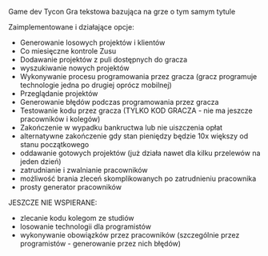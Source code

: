 Game dev Tycon
Gra tekstowa bazująca na grze o tym samym tytule

Zaimplementowane i działające opcje:

- Generowanie losowych projektów i klientów 
- Co miesięczne kontrole Zusu
- Dodawanie projektów z puli dostępnych do gracza
- wyszukiwanie nowych projektów
- Wykonywanie procesu programowania przez gracza (gracz programuje technologie jedna po drugiej oprócz mobilnej)
- Przeglądanie projektów
- Generowanie błędów podczas programowania przez gracza
- Testowanie kodu przez gracza (TYLKO KOD GRACZA - nie ma jeszcze pracowników i kolegów)
- Zakończenie w wypadku bankructwa lub nie uiszczenia opłat
- alternatywne zakończenie gdy stan pieniędzy będzie 10x większy od stanu początkowego
- oddawanie gotowych projektów (już działa nawet dla kilku przelewów na jeden dzień)
- zatrudnianie i zwalnianie pracowników 
- możliwość brania zleceń skomplikowanych po zatrudnieniu pracownika 
- prosty generator pracowników

JESZCZE NIE WSPIERANE:
- zlecanie kodu kolegom ze studiów
- losowanie technologii dla programistów
- wykonywanie obowiązków przez pracowników (szczególnie przez programistów - generowanie przez nich błędów)









